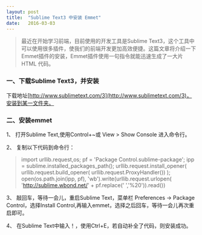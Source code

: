 ```yaml
---
layout: post
title:  "Sublime Text3 中安装 Emmet"
date:   2016-03-03 
--- 
```


>最近在开始学习前端，目前使用的开发工具是Sublime Text3，这个工具中可以使用很多插件，使我们的前端开发更加高效便捷。这篇文章将介绍一下Emmet插件的安装，Emmet插件使用一句指令就能迅速生成了一大片 HTML 代码。

### 一、下载Sublime Text3，并安装
下载地址[http://www.sublimetext.com/3](http://www.sublimetext.com/3)，安装到某一文件夹。

### 二、安装emmet
1、 打开Sublime Text,使用Control+~或 View > Show Console 进入命令行。

2、 复制以下代码到命令行：

   >import urllib.request,os; pf = 'Package Control.sublime-package'; ipp = sublime.installed_packages_path(); urllib.request.install_opener( urllib.request.build_opener( urllib.request.ProxyHandler()) ); open(os.path.join(ipp, pf), 'wb').write(urllib.request.urlopen( 'http://sublime.wbond.net/' + pf.replace(' ','%20')).read())

3、 敲回车，等待一会儿，重启Sublime Text，菜单栏 Preferences -> Package Control，选择Install Control,再输入emmet，选择之后回车，等待一会儿再次重启即可。

4、 在Sublime Text中输入！，使用Ctrl+E，若自动补全了代码，则安装成功。

